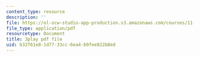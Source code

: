 ```yaml
---
content_type: resource
description: ''
file: https://ol-ocw-studio-app-production.s3.amazonaws.com/courses/11-601-introduction-to-environmental-policy-and-planning-fall-2016/b32f61e81d7733cc6ea4b9fee822b8ed_alnDYYwAs74.pdf
file_type: application/pdf
resourcetype: Document
title: 3play pdf file
uid: b32f61e8-1d77-33cc-6ea4-b9fee822b8ed
---
```

